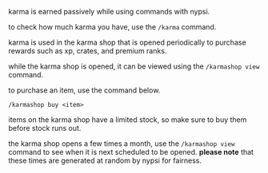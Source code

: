 <script>
  import DocsTemplate from "$lib/components/docs/DocsTemplate.svelte"
  import ShopItems from "./shop-items.svelte"
  import DocsHeader from '$lib/components/docs/DocsHeader.svelte';
</script>

<DocsTemplate title='karma' />

<DocsHeader header='h2' text="how to get karma" />

karma is earned passively while using commands with nypsi.

to check how much karma you have, use the `/karma` command.

<DocsHeader header='h2' text="what is karma used for" />

karma is used in the karma shop that is opened periodically to purchase rewards such as xp, crates, and premium ranks.

<DocsHeader header='h2' text="karma shop" />

while the karma shop is opened, it can be viewed using the `/karmashop view` command.

to purchase an item, use the command below.

```
/karmashop buy <item>
```

items on the karma shop have a limited stock, so make sure to buy them before stock runs out.

<DocsHeader header='h2' text="how often is the karma shop open" />

the karma shop opens a few times a month, use the `/karmashop view` command to see when it is next scheduled to be opened. **please note** that these times are generated at random by nypsi for fairness.

<DocsHeader header='h2' text="karma shop items" />

<ShopItems />
